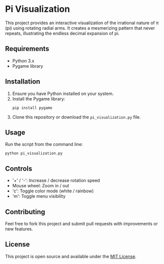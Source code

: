 # Pi Visualization

This project provides an interactive visualization of the irrational nature of π (pi) using rotating radial arms. It creates a mesmerizing pattern that never repeats, illustrating the endless decimal expansion of pi.

## Requirements

- Python 3.x
- Pygame library

## Installation

1. Ensure you have Python installed on your system.
2. Install the Pygame library:
   ```
   pip install pygame
   ```
3. Clone this repository or download the `pi_visualization.py` file.

## Usage

Run the script from the command line:

```
python pi_visualization.py
```

## Controls

- '+' / '-': Increase / decrease rotation speed
- Mouse wheel: Zoom in / out
- 'c': Toggle color mode (white / rainbow)
- 'm': Toggle menu visibility

## Contributing

Feel free to fork this project and submit pull requests with improvements or new features.

## License

This project is open source and available under the [MIT License](LICENSE).
